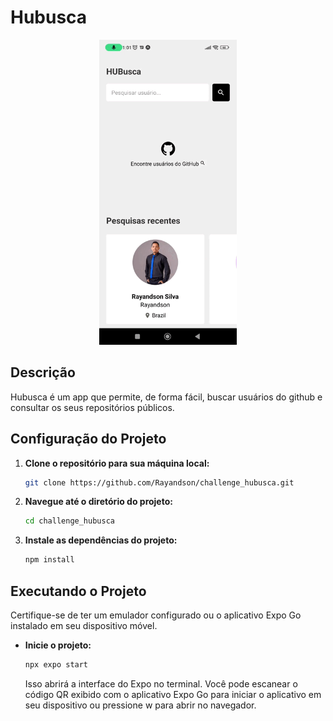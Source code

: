 ﻿# Hubusca
 <p align="center">
     <img width="220" src="assets/to_readme/hubusca_demo.gif"/>
 </p>

 ## Descrição
Hubusca é um app que permite, de forma fácil, buscar usuários do github e consultar os seus repositórios públicos.

## Configuração do Projeto

1. **Clone o repositório para sua máquina local:**

    ```bash
    git clone https://github.com/Rayandson/challenge_hubusca.git
    ```

2. **Navegue até o diretório do projeto:**

    ```bash
    cd challenge_hubusca
    ```

3. **Instale as dependências do projeto:**

    ```bash
    npm install
    ```

## Executando o Projeto

Certifique-se de ter um emulador configurado ou o aplicativo Expo Go instalado em seu dispositivo móvel.

- **Inicie o projeto:**

    ```bash
    npx expo start
    ```

    Isso abrirá a interface do Expo no terminal. Você pode escanear o código QR exibido com o aplicativo Expo Go para iniciar o aplicativo em seu dispositivo ou pressione w para abrir no navegador.
